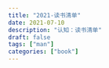 ```yaml
---
title: "2021-读书清单"
date: 2021-07-10
description: "认知：读书清单"
draft: false
tags: ["man"]
categories: ["book"]
---
```

